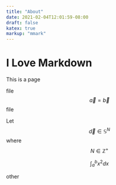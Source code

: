 ```yaml
---
title: "About"
date: 2021-02-04T12:01:59-08:00
draft: false
katex: true
markup: "mmark"
---
```


# I Love Markdown
This is a page

file $$ \vec{a} = \vec{b} $$ file

Let $$ \vec{d} \in \mathbb{S} ^ N $$ where $$ N \in \mathbb{Z} ^ + $$

$$\int_{a}^{b} x^2 dx$$

other

